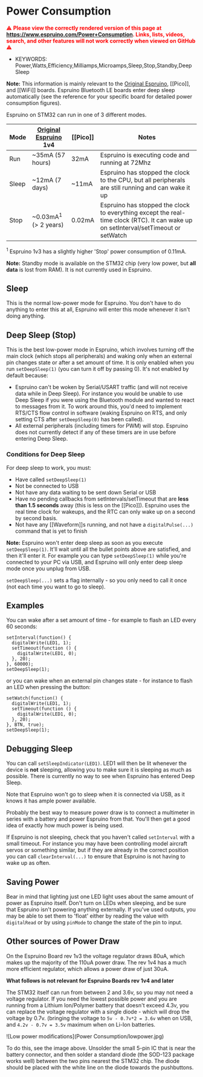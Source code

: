 <!--- Copyright (c) 2013 Gordon Williams, Pur3 Ltd. See the file LICENSE for copying permission. -->
Power Consumption
===============

<span style="color:red">:warning: **Please view the correctly rendered version of this page at https://www.espruino.com/Power+Consumption. Links, lists, videos, search, and other features will not work correctly when viewed on GitHub** :warning:</span>

* KEYWORDS: Power,Watts,Efficiency,Milliamps,Microamps,Sleep,Stop,Standby,Deep Sleep

**Note:** This information is mainly relevant to the [Original Espruino](/Original), [[Pico]], and [[WiFi]] boards. Espruino Bluetooth LE boards enter deep sleep automatically (see the reference for your specific board for detailed power consumption figures).

Espruino on STM32 can run in one of 3 different modes.

| Mode  | [Original Espruino](/Original) 1v4 | [[Pico]]  | Notes |
|-------|---------------------------------|-------------------|------|
| Run   | ~35mA (57 hours)                | 32mA              | Espruino is executing code and running at 72Mhz |
| Sleep | ~12mA (7 days)                  | ~11mA             | Espruino has stopped the clock to the CPU, but all peripherals are still running and can wake it up |
| Stop  | ~0.03mA<sup>1</sup> (> 2 years) | 0.02mA            | Espruino has stopped the clock to everything except the real-time clock (RTC). It can wake up on setInterval/setTimeout or setWatch |

<sup>1</sup> Espruino 1v3 has a slightly higher 'Stop' power consumption of 0.11mA.

**Note:** Standby mode is available on the STM32 chip (very low power, but **all data** is lost from RAM). It is not currently used in Espruino.

Sleep
-----

This is the normal low-power mode for Espruino. You don't have to do anything to enter this at all, Espruino will enter this mode whenever it isn't doing anything.

Deep Sleep (Stop)
---------------

This is the best low-power mode in Espruino, which involves turning off the main clock (which stops all peripherals) and waking only when an external pin changes state or after a set amount of time. It is only enabled when you run ```setDeepSleep(1)``` (you can turn it off by passing 0). It's not enabled by default because:

* Espruino can't be woken by Serial/USART traffic (and will not receive data while in Deep Sleep). For instance you would be unable to use Deep Sleep if you were using the Bluetooth module and wanted to react to messages from it. To work around this, you'd need to implement RTS/CTS flow control in software (waking Espruino on RTS, and only setting CTS after `setDeepSleep(0)` has been called).
* All external peripherals (including timers for PWM) will stop. Espruino does not currently detect if any of these timers are in use before entering Deep Sleep.

### Conditions for Deep Sleep

For deep sleep to work, you must:

* Have called ```setDeepSleep(1)```
* Not be connected to USB
* Not have any data waiting to be sent down Serial or USB
* Have no pending callbacks from setIntervals/setTimeout that are **less than 1.5 seconds** away (this is less on the [[Pico]]). Espruino uses the real time clock for wakeups, and the RTC can only wake up on a second by second basis.
* Not have any [[Waveform]]s running, and not have a `digitalPulse(...)` command that is yet to finish

**Note:** Espruino won't enter deep sleep as soon as you execute ```setDeepSleep(1)```. It'll wait until all the bullet points above are satisfied, and then it'll enter it. For example you can type ```setDeepSleep(1)``` while you're connected to your PC via USB, and Espruino will only enter deep sleep mode once you unplug from USB.

`setDeepSleep(...)` sets a flag internally - so you only need to call it once (not each time you want to go to sleep).

Examples
-------

You can wake after a set amount of time - for example to flash an LED every 60 seconds:

```
setInterval(function() {
  digitalWrite(LED1, 1);
  setTimeout(function () {
    digitalWrite(LED1, 0);
  }, 20);
}, 60000);
setDeepSleep(1);
```

or you can wake when an external pin changes state - for instance to flash an LED when pressing the button:

```
setWatch(function() {
  digitalWrite(LED1, 1);
  setTimeout(function () {
    digitalWrite(LED1, 0);
  }, 20);
}, BTN, true);
setDeepSleep(1);
```

Debugging Sleep
-------------

You can call ```setSleepIndicator(LED1)```. LED1 will then be lit whenever the device is **not** sleeping, allowing you to make sure it is sleeping as much as possible. There is currently no way to see when Espruino has entered Deep Sleep.

Note that Espruino won't go to sleep when it is connected via USB, as it knows it has ample power available.

Probably the best way to measure power draw is to connect a multimeter in series with a battery and power Espruino from that. You'll then get a good idea of exactly how much power is being used.

If Espruino is not sleeping, check that you haven't called ```setInterval``` with a small timeout. For instance you may have been controlling model aircraft servos or something similar, but if they are already in the correct position you can call ```clearInterval(...)``` to ensure that Espruino is not having to wake up as often.

Saving Power
-----------

Bear in mind that lighting just one LED light uses about the same amount of power as Espruino itself. Don't turn on LEDs when sleeping, and be sure that Espruino isn't powering anything externally. If you've used outputs, you may be able to set them to 'float' either by reading the value with ```digitalRead``` or by using ```pinMode``` to change the state of the pin to input.

Other sources of Power Draw
------------------------

On the Espruino Board rev 1v3 the voltage regulator draws 80uA, which makes up the majority of the 110uA power draw. The rev 1v4 has a much more efficient regulator, which allows a power draw of just 30uA.

**What follows is not relevant for Espruino Boards rev 1v4 and later**

The STM32 itself can run from between 2 and 3.6v, so you may not need a voltage regulator. If you need the lowest possible power and you are running from a Lithium Ion/Polymer battery that doesn't exceed 4.3v, you can replace the voltage regulator with a single diode - which will drop the voltage by 0.7v. (bringing the voltage to `5v - 0.7v*2 = 3.6v` when on USB, and `4.2v - 0.7v = 3.5v` maximum when on Li-Ion batteries.

![Low power modifications](Power Consumption/lowpower.jpg)

To do this, see the image above. Unsolder the small 5-pin IC that is near the battery connector, and then solder a standard diode (the SOD-123 package works well) between the two pins nearest the STM32 chip. The diode should be placed with the white line on the diode towards the pushbuttons.
